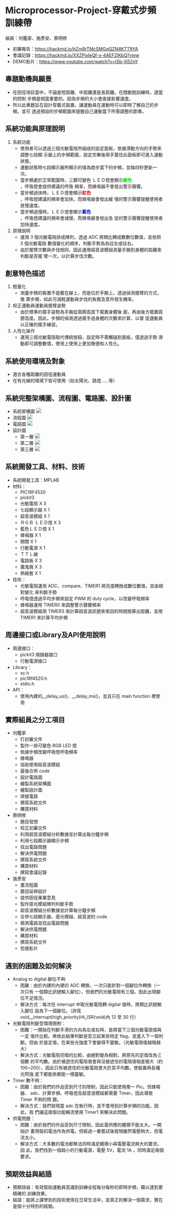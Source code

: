 # Microprocessor-Project-穿戴式步頻訓練帶
組員：何鑑家、施彥安、蔡明修

- 初審報告：https://hackmd.io/hZmRrTMcSMGqQZN4KTT9YA
- 會議記錄：https://hackmd.io/XXZPixIeQf-v-4AEFZlKbQ?view
- DEMO影片：https://www.youtube.com/watch?v=tSb-jIi52nY

## 專題動機與願景
- 在田徑項目當中，不論是短距離、中距離還是長距離。在間歇跑訓練時，適當的控制 步頻是相當重要的。因為步頻的大小會直接影響速度。
- 所以此專題旨在設計穿戴式裝置，讓運動員在運動時可以即時了解自己的步頻，並可 透過預設的步頻範圍來提醒自己運動當下所需調整的節奏。

## 系統功能與原理說明
1. 系統功能
    - 使用者可以透過三個光敏電阻所組成的設定面板，依據滑動方向的手勢來調整七段顯 示器上的步頻範圍，設定完畢後用手蓋住此面板即可進入運動狀態。
    - 運動狀態時七段顯示器所顯示的值為跑步當下的步頻，並每四秒更新一次。
    - 當步頻處於正常範圍時，三顆可變色	ＬＥＤ燈會顯示<font color="#00dd00">**綠色**</font><br />，呼吸燈會提供建議的呼吸 頻率，而蜂鳴器不會發出警示聲響。
    - 當步頻過快時，ＬＥＤ燈會顯示<font color="#dd0000">**紅色**</font><br />，呼吸燈建議的頻率會加快，而蜂鳴器會發出緩 慢的警示聲響提醒使用者放慢速度。
    -  當步頻過慢時，ＬＥＤ燈會顯示<font color="#0000dd">**藍色**</font><br />，呼吸燈建議的頻率會減慢，而蜂鳴器會發出急 促的警示聲響提醒使用者加快速度。
3. 原理說明
    - 運用 3 個光敏電阻排成陣列，透過 ADC 將類比轉成數數位數值，並依照 3 個光敏電阻 數值變化的順序，判斷手勢為為往左或往右。
    - 由於擺臂次數與步伐相同，因此運用超音波模組測量手腕到身體的距離來判斷是否擺 臂一次，以計算步伐次數。

## 創意特色描述
1.  輕量化
    - 測量步頻的裝置不是戴在腳上，而是位於手腕上，透過偵測擺臂的方式，推 算步頻，如此可減輕運動員步伐的負擔及意外發生機率。
2.  校正運動員運動員擺臂姿勢
    - 由於標準的擺手姿勢為手腕從肩膀高度下擺置身體後 面，再由後方擺置肩膀高度。因此，步頻的偵測透過擺手過身體的次數來計算，以督 促運動員以正確的擺手練習。
3.  人性化操作
    - 運用三個光敏電阻取代傳統按鈕，設定時不需觸碰到面板，僅透過手勢 滑動即可調整數值，使用上使用上更加簡便和人性化。	

## 系統使用環境及對象
- 適合各種距離的田徑運動員
- 在有光線的環境下皆可使用（如太陽光、路燈......等）

## 系統完整架構圖、流程圖、電路圖、設計圖
- 系統架構圖
![](https://i.imgur.com/QfXGJrM.png)
- 流程圖
![](https://i.imgur.com/BgrF7BP.png)
- 電路圖
![](https://i.imgur.com/4RHaiKJ.png)
- 設計圖
    - 第一層
    ![](https://i.imgur.com/WksQ2jZ.png)
    - 第二層
    ![](https://i.imgur.com/Wy1A93g.png)
    - 第三層
    ![](https://i.imgur.com/llbXR90.png)

## 系統開發工具、材料、技術
- 系統開發工具：MPLAB
- 材料：
    - PIC18F4520
    - pickit3
    - 光敏電阻 X 3
    - 七段顯示器 X 1
    - 超音波模組	X 1
    - ＲＧＢ ＬＥＤ燈 X 3
    - 藍色ＬＥＤ燈 X 1
    - 蜂鳴器 X 1
    - 開關 X 1
    - 行動電源 X 1
    - ＴＴＬ線
    - 電路板 X 3
    - 魔鬼氈 X 3
    - 熱縮套 X 1
- 技術：
    - 光敏電阻運用 ADC、compare、TIMER1 將亮度轉換成數位數值，並由相對變化 來判斷手勢
    - 呼吸燈透過平均步頻來設定 PWM 的 duty cycle，以改變呼吸頻率
    - 蜂鳴器運用 TIMER0 來調整警示聲響頻率
    - 超音波模組用 TIMER3 來計算超音波訊號來來回的時間換算出距離，並用 TIMER1 來計算平均步頻

## 周邊接口或Library及API使用說明
- 周邊接口：
    - pickit3 燒錄器接口
    - 行動電源接口
- Library：
    - xc.h
    - pic18f4520.h
    - stdio.h
- API：
    - 使用內建的__delay_us()、__delay_ms()，並且只在 main	function 裡使用

## 實際組員之分工項目
- 何鑑家
    - 打初審文件
    - 製作一排可變色 RGB LED 燈
    - 依據步頻改變呼吸燈呼吸頻率
    - 蜂鳴器
    - 協助使用超音波模組
    - 最後合併 code
    - 設計電路圖
    - 繪製系統架構圖
    - 繪製設計圖
    - 焊接電路
    - 撰寫系統文件
    - 購買材料
- 蔡明修
    - 題目發想
    - 校正初審文件
    - 利用超音波模組分析數據並計算出每分鐘步頻
    - 利用七段顯示器顯示步頻
    - 找出電路問題
    - 解決供電問題
    - 撰寫系統文件
    - 購買材料
    - 撰寫會議記錄
- 施彥安
    - 畫流程圖
    - 題目延伸設計
    - 提供田徑專業意見
    - 製作感光模組陣列判斷手勢
    - 超音波模組分析數據並計算每分鐘步頻
    - 合併七段顯示器、感光模組、超音波的 code
    - 檢測電路並找出電路問題
    - 解決供電問題
    - 購買材料
    - 撰寫系統文件
    - 剪接影片	
	
## 遇到的困難及如何解決
- Analog to	digital	腳位不夠
    - 困難：由於內建的內建的 ADC 轉換，一次只能針對一個腳位作轉換（一次只有 一個類比訊號輸入腳位），但我們的光敏電阻有三個。因此出現腳位不足情況。
    - 解決方式：每次在 interrupt 中取光敏電阻轉 digital 值時，將類比訊號輸入腳位 設為下一個腳位。（詳見 void__interrupt(high_priority)Hi_ISR(void)內 13 至 30 行）
- 光敏電阻判斷受環境限制：
    - 困難：一開始在判斷手滑的方向為左或右時，是將當下三個光敏電阻值與一定 值作比較。再依此結果判斷是否立起某些特定 flag，並進入下一個判斷。但由 於是定值，在某些光強度下會變得不靈敏。（光敏電阻值越暗越大）
    - 解決方式：光敏電阻亮暗的比較，由絕對變為相對。將原先的定值改為三個數 的平均數。由於被遮住的電阻值會與沒被遮住的電阻值相差極大（約 100~200），因此只有被遮住的光敏電阻會大於其平均數。使裝置再各種光照強 度下都能依都能一樣靈敏。
- Timer 數不夠：
    - 困難：由於我們的作品受到尺寸的限制，因此只能使用單一 Pic。但蜂鳴器、 adc、計算步頻、呼吸燈及超音波模組都需要 Timer，因此導致 Timer 不夠的問 題。
    - 解決方式：我們發現當 adc 在執行時，並不會用到計算步頻的功能。因此，我 們讓這兩個功能輪流使用 Timer1 來解決此問題。
- 供電問題：
    - 困難：由於我們的作品受到尺寸限制，因此電供應的體積不能太大。一開始計 畫用鈕扣電池作為供電。但經過一番嘗試後發現雖然電壓夠大，但電流太小。
    - 解決方式：大多數的電池都無法同時滿足體積小與電壓電流夠大的要求。因 此，我們找到一個超小的行動電源，電壓 5V，電流 1A	，同時滿足兩個要求。	

## 預期效益與結語
- 預期效益：有效幫助運動員意識到訓練全程每分每秒的即時步頻，藉以達到更精確的	訓練效果。
- 結語：能將上課學到的技術使用在日常生活中，並真正的解決一個需求，實在是個十分特別的經驗。
